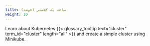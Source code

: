 ```yaml
---
title: ساخت یک کلاستر (خوشه)
weight: 10
---
```


Learn about Kubernetes {{< glossary_tooltip text="cluster" term_id="cluster" length="all" >}} and create a simple cluster using Minikube.

